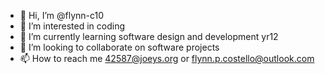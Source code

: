 - 👋 Hi, I’m @flynn-c10
- 👀 I’m interested in coding
- 🌱 I’m currently learning software design and development yr12
- 💞️ I’m looking to collaborate on software projects
- 📫 How to reach me 42587@joeys.org or flynn.p.costello@outlook.com

<!---
flynn-c10/flynn-c10 is a ✨ special ✨ repository because its `README.md` (this file) appears on your GitHub profile.
You can click the Preview link to take a look at your changes.
--->
